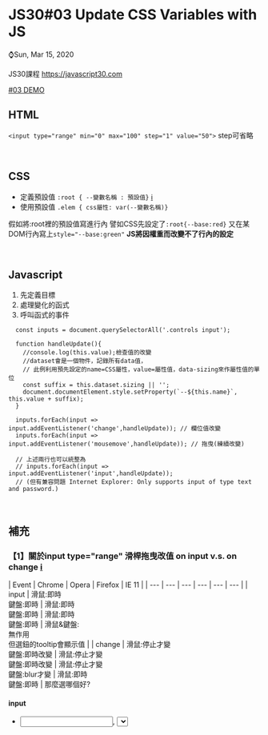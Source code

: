 # JS30#03 Update CSS Variables with JS
⌚️Sun, Mar 15, 2020 

JS30課程 https://javascript30.com

[#03 DEMO](https://gbuzz45.github.io/gbuzz45-JS30-demo/03_updateCSSwithJS/03_updateCSSwithJS.html)


## HTML
`<input type="range" min="0" max="100" step="1" value="50">`
step可省略


<br>

## CSS
- 定義預設值 `:root { --變數名稱 : 預設值}` [:information_source:](https://developer.mozilla.org/en-US/docs/Web/CSS/:root)
- 使用預設值 `.elem { css屬性: var(--變數名稱)}`

假如將:root裡的預設值寫進行內
譬如CSS先設定了`:root{--base:red}`
又在某DOM行內寫上`style="--base:green"`
**JS將因權重而改變不了行內的設定**

<br>

## Javascript
1. 先定義目標
2. 處理變化的函式
3. 呼叫函式的事件

```
  const inputs = document.querySelectorAll('.controls input');

  function handleUpdate(){
    //console.log(this.value);檢查值的改變
    //dataset會是一個物件，記錄所有data值，
    // 此例利用預先設定的name=CSS屬性，value=屬性值，data-sizing來作屬性值的單位
    const suffix = this.dataset.sizing || '';
    document.documentElement.style.setProperty(`--${this.name}`, this.value + suffix);
  }

  inputs.forEach(input => input.addEventListener('change',handleUpdate)); // 欄位值改變
  inputs.forEach(input => input.addEventListener('mousemove',handleUpdate)); // 拖曳(練續改變)

  // 上述兩行也可以統整為
  // inputs.forEach(input => input.addEventListener('input',handleUpdate));
  // (但有兼容問題 Internet Explorer: Only supports input of type text and password.)
```
<br>


## 補充
### 【1】關於input type="range" 滑桿拖曳改值 on input v.s. on change [:information_source:](https://www.impressivewebs.com/onchange-vs-oninput-for-range-sliders/)

| Event | Chrome | Opera | Firefox | IE 11 | 
| --- | --- | --- | --- | --- | --- |
| input | 滑鼠:即時<br>鍵盤:即時 | 滑鼠:即時<br>鍵盤:即時 | 滑鼠:即時<br>鍵盤:即時 | 滑鼠&鍵盤:<br>無作用<br>但選鈕的tooltip會顯示值 |
| change | 滑鼠:停止才變<br>鍵盤:即時改變 | 滑鼠:停止才變<br>鍵盤:即時改變 | 滑鼠:停止才變<br>鍵盤:blur才變 | 滑鼠:即時<br>鍵盤:即時 |
那麼選哪個好?

#### input
- <input>, <select>,  <textarea> 元素的value 被修改時就會觸發，不管是透過滑鼠還是鍵盤
- 觸發時間先於change

#### change
- <input>, <select>,  <textarea> 當控件失去輸入焦點並且其值已被修改時
- 觸發時間後於input
<br>
因為firefox在change的表現上過於符合規範，失去焦點才會改變，
IE又無法如預期地作用input
**JS30此例透過change + mousemove有考慮到兼容，是挺好的方式**
<br>


### 【2】延伸:改變type="range"的樣式 [:information_source:](https://www.oxxostudio.tw/articles/201503/html5-input-range-style.html)

1. CSS
```
input[type="range"]{
  -webkit-appearance: none;
  overflow: hidden;
}

/* -webkitz */

input[type="range"]::-webkit-slider-thumb
input[type="range"]::-webkit-slider-thumb:hover
input[type="range"]::-webkit-slider-thumb:active

input[type="range"]::-webkit-slider-thumb:before,
input[type="range"]::-webkit-slider-thumb:after
/* 可+偽元素 */


/* -moz */

input[type="range"]::-moz-range-track
input[type="range"]::-moz-range-thumb
input[type="range"]::-moz-range-thumb:hover,input[type="range"]:active::-moz-range-thumb
input[type="range"]::-moz-range-progress
input[type="range"]::-moz-focus-outer
```


2. CSS拿掉預設值，JS改變"漸變背景色"雙色的比例
```
'background-image':'-webkit-linear-gradient(left ,#f22 0%,#f22 '+n+'%,#fff '+n+'%, #fff 100%)'
```
